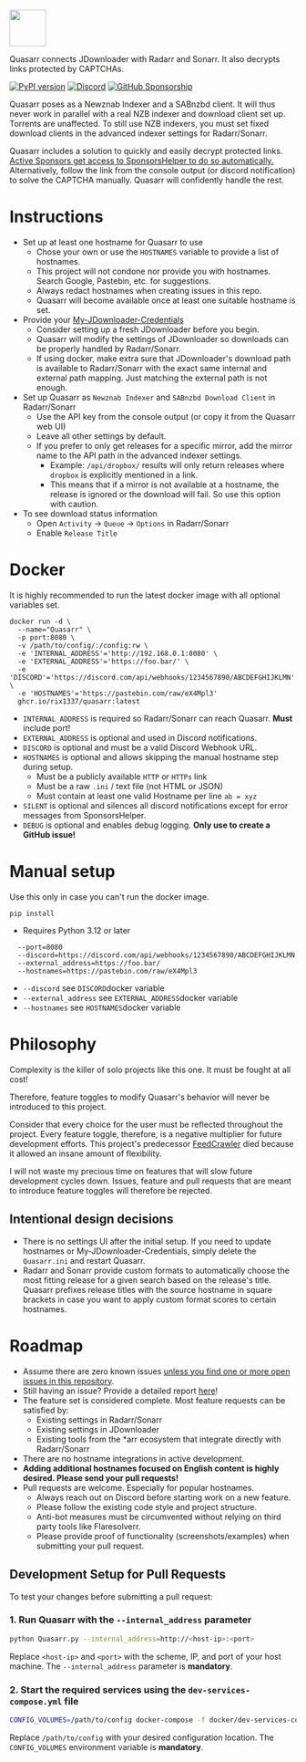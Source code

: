 #  

<img src="https://raw.githubusercontent.com/rix1337/Quasarr/main/Quasarr.png" data-canonical-src="https://raw.githubusercontent.com/rix1337/Quasarr/main/Quasarr.png" width="64" height="64" />

Quasarr connects JDownloader with Radarr and Sonarr. It also decrypts links protected by CAPTCHAs.

[![PyPI version](https://badge.fury.io/py/quasarr.svg)](https://badge.fury.io/py/quasarr)
[![Discord](https://img.shields.io/discord/1075348594225315891)](https://discord.gg/eM4zA2wWQb)
[![GitHub Sponsorship](https://img.shields.io/badge/support-me-red.svg)](https://github.com/users/rix1337/sponsorship)

Quasarr poses as a Newznab Indexer and a SABnzbd client.
It will thus never work in parallel with a real NZB indexer and download client set up.
Torrents are unaffected. To still use NZB indexers, you must set fixed download clients in the advanced indexer
settings for Radarr/Sonarr.

Quasarr includes a solution to quickly and easily decrypt protected links.
[Active Sponsors get access to SponsorsHelper to do so automatically.](https://github.com/users/rix1337/sponsorship)
Alternatively, follow the link from the console output (or discord notification) to solve the CAPTCHA manually.
Quasarr will confidently handle the rest.

# Instructions

* Set up at least one hostname for Quasarr to use
    * Chose your own or use the `HOSTNAMES` variable to provide a list of hostnames.
    * This project will not condone nor provide you with hostnames. Search Google, Pastebin, etc. for suggestions.
    * Always redact hostnames when creating issues in this repo.
    * Quasarr will become available once at least one suitable hostname is set.
* Provide your [My-JDownloader-Credentials](https://my.jdownloader.org)
    * Consider setting up a fresh JDownloader before you begin.
    * Quasarr will modify the settings of JDownloader so downloads can be properly handled by Radarr/Sonarr.
    * If using docker, make extra sure that JDownloader's download path is available to Radarr/Sonarr with the exact same
      internal and external path mapping. Just matching the external path is not enough.
* Set up Quasarr as `Newznab Indexer` and `SABnzbd Download Client` in Radarr/Sonarr
    * Use the API key from the console output (or copy it from the Quasarr web UI)
    * Leave all other settings by default.
    * If you prefer to only get releases for a specific mirror, add the mirror name to the
      API path in the advanced indexer settings.
      * Example: `/api/dropbox/` results will only return releases where `dropbox` is explicitly mentioned in a link.
      * This means that if a mirror is not available at a hostname, the release is ignored or the download will fail.
        So use this option with caution.
* To see download status information
    * Open `Activity` → `Queue` → `Options` in Radarr/Sonarr
    * Enable `Release Title`

# Docker

It is highly recommended to run the latest docker image with all optional variables set.

```
docker run -d \
  --name="Quasarr" \
  -p port:8080 \
  -v /path/to/config/:/config:rw \
  -e 'INTERNAL_ADDRESS'='http://192.168.0.1:8080' \
  -e 'EXTERNAL_ADDRESS'='https://foo.bar/' \
  -e 'DISCORD'='https://discord.com/api/webhooks/1234567890/ABCDEFGHIJKLMN' \
  -e 'HOSTNAMES'='https://pastebin.com/raw/eX4Mpl3'
  ghcr.io/rix1337/quasarr:latest
  ```

* `INTERNAL_ADDRESS` is required so Radarr/Sonarr can reach Quasarr. **Must** include port!
* `EXTERNAL_ADDRESS` is optional and used in Discord notifications.
* `DISCORD` is optional and must be a valid Discord Webhook URL.
* `HOSTNAMES` is optional and allows skipping the manual hostname step during setup.
    * Must be a publicly available `HTTP` or `HTTPs` link
    * Must be a raw `.ini` / text file (not HTML or JSON)
    * Must contain at least one valid Hostname per line `ab = xyz`
* `SILENT` is optional and silences all discord notifications except for error messages from SponsorsHelper.
* `DEBUG` is optional and enables debug logging. **Only use to create a GitHub issue!**

# Manual setup

Use this only in case you can't run the docker image.

`pip install `

* Requires Python 3.12 or later

```
  --port=8080
  --discord=https://discord.com/api/webhooks/1234567890/ABCDEFGHIJKLMN
  --external_address=https://foo.bar/
  --hostnames=https://pastebin.com/raw/eX4Mpl3
  ```

* `--discord` see `DISCORD`docker variable
* `--external_address` see `EXTERNAL_ADDRESS`docker variable
* `--hostnames` see `HOSTNAMES`docker variable

# Philosophy

Complexity is the killer of solo projects like this one. It must be fought at all cost!

Therefore, feature toggles to modify Quasarr's behavior will never be introduced to this project.

Consider that every choice for the user must be reflected throughout the project.
Every feature toggle, therefore, is a negative multiplier for future development efforts.
This project's predecessor [FeedCrawler](https://github.com/rix1337/FeedCrawler) died because it allowed an insane
amount of flexibility.

I will not waste my precious time on features that will slow future development cycles down.
Issues, feature and pull requests that are meant to introduce feature toggles will therefore be rejected.

## Intentional design decisions
* There is no settings UI after the initial setup.
  If you need to update hostnames or My-JDownloader-Credentials, simply delete the `Quasarr.ini` and restart Quasarr.
* Radarr and Sonarr provide custom formats to automatically choose the most fitting release for a given search
  based on the release's title. Quasarr prefixes release titles with the source hostname in square brackets in case you
  want to apply custom format scores to certain hostnames.

# Roadmap

- Assume there are zero known
  issues [unless you find one or more open issues in this repository](https://github.com/rix1337/Quasarr/issues).
- Still having an issue? Provide a detailed report [here](https://github.com/rix1337/Quasarr/issues/new/choose)!
- The feature set is considered complete. Most feature requests can be satisfied by:
    - Existing settings in Radarr/Sonarr
    - Existing settings in JDownloader
    - Existing tools from the *arr ecosystem that integrate directly with Radarr/Sonarr
- There are no hostname integrations in active development.
- **Adding additional hostnames focused on English content is highly desired. Please send your pull requests!**
- Pull requests are welcome. Especially for popular hostnames.
    - Always reach out on Discord before starting work on a new feature.
    - Please follow the existing code style and project structure.
    - Anti-bot measures must be circumvented without relying on third party tools like Flaresolverr.
    - Please provide proof of functionality (screenshots/examples) when submitting your pull request.

## Development Setup for Pull Requests

To test your changes before submitting a pull request:

### 1. Run Quasarr with the `--internal_address` parameter

```bash
python Quasarr.py --internal_address=http://<host-ip>:<port>
```

Replace `<host-ip>` and `<port>` with the scheme, IP, and port of your host machine.
The `--internal_address` parameter is **mandatory**.

### 2. Start the required services using the `dev-services-compose.yml` file

```bash
CONFIG_VOLUMES=/path/to/config docker-compose -f docker/dev-services-compose.yml up
```

Replace `/path/to/config` with your desired configuration location.
The `CONFIG_VOLUMES` environment variable is **mandatory**.
